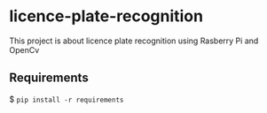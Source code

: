 # licence-plate-recognition

This project is about licence plate recognition using Rasberry Pi and OpenCv

## Requirements
$ `pip install -r requirements`
